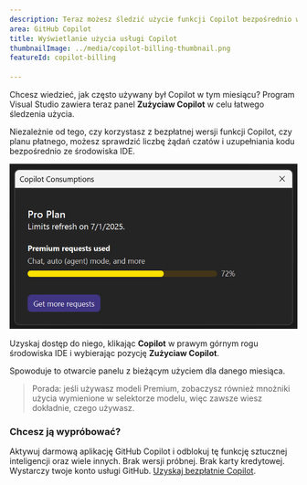 ```yaml
---
description: Teraz możesz śledzić użycie funkcji Copilot bezpośrednio w programie Visual Studio.
area: GitHub Copilot
title: Wyświetlanie użycia usługi Copilot
thumbnailImage: ../media/copilot-billing-thumbnail.png
featureId: copilot-billing

---
```



Chcesz wiedzieć, jak często używany był Copilot w tym miesiącu? Program Visual Studio zawiera teraz panel **Zużyciaw Copilot** w celu łatwego śledzenia użycia.

Niezależnie od tego, czy korzystasz z bezpłatnej wersji funkcji Copilot, czy planu płatnego, możesz sprawdzić liczbę żądań czatów i uzupełniania kodu bezpośrednio ze środowiska IDE.

![Stan użycia](../media/copilot-billing.png)

Uzyskaj dostęp do niego, klikając **Copilot** w prawym górnym rogu środowiska IDE i wybierając pozycję **Zużyciaw Copilot**.

Spowoduje to otwarcie panelu z bieżącym użyciem dla danego miesiąca.

> Porada: jeśli używasz modeli Premium, zobaczysz również mnożniki użycia wymienione w selektorze modelu, więc zawsze wiesz dokładnie, czego używasz.

### Chcesz ją wypróbować?
Aktywuj darmową aplikację GitHub Copilot i odblokuj tę funkcję sztucznej inteligencji oraz wiele innych.
Brak wersji próbnej. Brak karty kredytowej. Wystarczy twoje konto usługi GitHub. [Uzyskaj bezpłatnie Copilot](https://github.com/settings/copilot).
